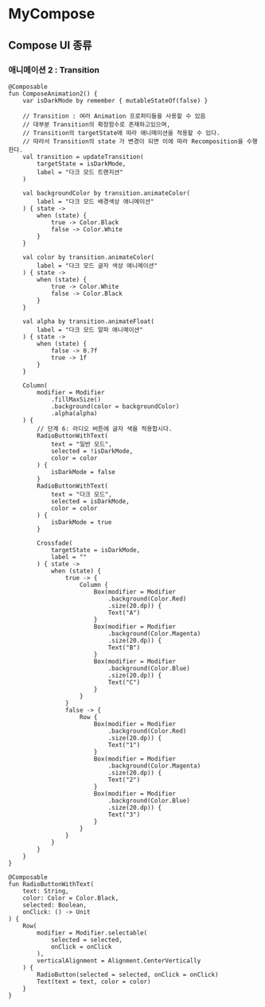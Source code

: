 # MyCompose
## Compose UI 종류

### 애니메이션 2 : Transition
    @Composable
    fun ComposeAnimation2() {
        var isDarkMode by remember { mutableStateOf(false) }
    
        // Transition : 여러 Animation 프로퍼티들을 사용할 수 있음
        // 대부분 Transition의 확장함수로 존재하고있으며,
        // Transition의 targetState에 따라 애니메이션을 적용할 수 있다.
        // 따라서 Transition의 state 가 변경이 되면 이에 따라 Recomposition을 수행한다.
        val transition = updateTransition(
            targetState = isDarkMode,
            label = "다크 모드 트랜지션"
        )
    
        val backgroundColor by transition.animateColor(
            label = "다크 모드 배경색상 애니메이션"
        ) { state ->
            when (state) {
                true -> Color.Black
                false -> Color.White
            }
        }
    
        val color by transition.animateColor(
            label = "다크 모드 글자 색상 애니메이션"
        ) { state ->
            when (state) {
                true -> Color.White
                false -> Color.Black
            }
        }
    
        val alpha by transition.animateFloat(
            label = "다크 모드 알파 애니메이션"
        ) { state ->
            when (state) {
                false -> 0.7f
                true -> 1f
            }
        }
    
        Column(
            modifier = Modifier
                .fillMaxSize()
                .background(color = backgroundColor)
                .alpha(alpha)
        ) {
            // 단계 6: 라디오 버튼에 글자 색을 적용합시다.
            RadioButtonWithText(
                text = "일반 모드",
                selected = !isDarkMode,
                color = color
            ) {
                isDarkMode = false
            }
            RadioButtonWithText(
                text = "다크 모드",
                selected = isDarkMode,
                color = color
            ) {
                isDarkMode = true
            }
    
            Crossfade(
                targetState = isDarkMode,
                label = ""
            ) { state ->
                when (state) {
                    true -> {
                        Column {
                            Box(modifier = Modifier
                                .background(Color.Red)
                                .size(20.dp)) {
                                Text("A")
                            }
                            Box(modifier = Modifier
                                .background(Color.Magenta)
                                .size(20.dp)) {
                                Text("B")
                            }
                            Box(modifier = Modifier
                                .background(Color.Blue)
                                .size(20.dp)) {
                                Text("C")
                            }
                        }
                    }
                    false -> {
                        Row {
                            Box(modifier = Modifier
                                .background(Color.Red)
                                .size(20.dp)) {
                                Text("1")
                            }
                            Box(modifier = Modifier
                                .background(Color.Magenta)
                                .size(20.dp)) {
                                Text("2")
                            }
                            Box(modifier = Modifier
                                .background(Color.Blue)
                                .size(20.dp)) {
                                Text("3")
                            }
                        }
                    }
                }
            }
        }
    }
    
    @Composable
    fun RadioButtonWithText(
        text: String,
        color: Color = Color.Black,
        selected: Boolean,
        onClick: () -> Unit
    ) {
        Row(
            modifier = Modifier.selectable(
                selected = selected,
                onClick = onClick
            ),
            verticalAlignment = Alignment.CenterVertically
        ) {
            RadioButton(selected = selected, onClick = onClick)
            Text(text = text, color = color)
        }
    }
